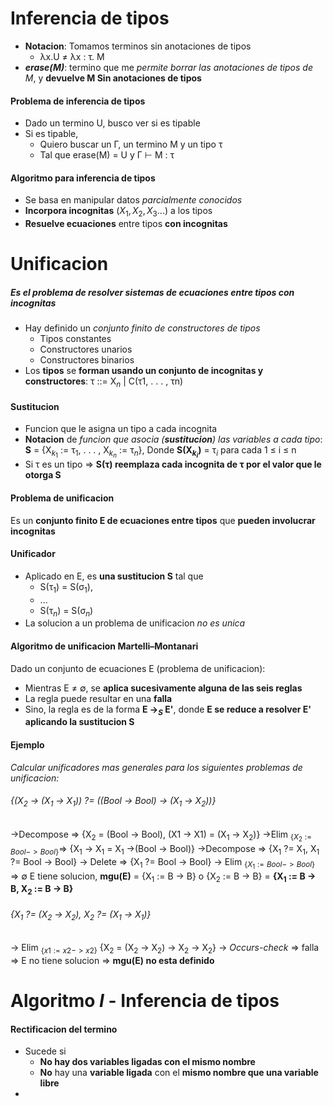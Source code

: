 
# Inferencia de tipos
- **Notacion**: Tomamos terminos sin anotaciones de tipos
	- λx.U $\neq$ λx : τ. M
- ***erase(M)***: termino que me _permite borrar las anotaciones de tipos de M_, y **devuelve M Sin anotaciones de tipos**
#### Problema de inferencia de tipos
- Dado un termino U, busco ver si es tipable
- Si es tipable,
	- Quiero buscar un Γ, un termino M y un tipo τ
	- Tal que erase(M) = U y Γ ⊢ M : τ
#### Algoritmo para inferencia de tipos
- Se basa en manipular datos _parcialmente conocidos_
- **Incorpora incognitas** ($X_1, X_2, X_3...$) a los tipos
- **Resuelve ecuaciones** entre tipos **con incognitas**
# Unificacion
##### Es el problema de resolver sistemas de ecuaciones entre tipos con incognitas
- Hay definido un _conjunto finito de constructores de tipos_
	- Tipos constantes
	- Constructores unarios
	- Constructores binarios
- Los **tipos** se **forman usando un conjunto de incognitas y constructores**: τ ::= X$_n$ | C(τ1, . . . , τn)
#### Sustitucion
- Funcion que le asigna un tipo a cada incognita
- **Notacion** de _funcion que asocia (**sustitucion**) las variables a cada tipo_:
  **S** = {X$_{k_1}$ := τ$_1$, . . . , X$_{k_n}$ := τ$_n$}, Donde **S(X$_{k_i}$)** = τ$_i$ para cada 
  1 $\leq$ i $\leq$ n
- Si τ es un tipo => **S(τ) reemplaza cada incognita de τ por el valor que le otorga S**
#### Problema de unificacion
Es un **conjunto finito E de ecuaciones entre tipos** que **pueden involucrar incognitas**
#### Unificador
- Aplicado en E, es **una sustitucion S** tal que
	- S(τ$_1$) = S(σ$_1$), 
	- ... 
	- S(τ$_n$) = S(σ$_n$)
- La solucion a un problema de unificacion _no es unica_
#### Algoritmo de unificacion Martelli–Montanari
Dado un conjunto de ecuaciones E (problema de unificacion):
- Mientras  E $\neq$ ∅, se **aplica sucesivamente alguna de las seis reglas**
- La regla puede resultar en una **falla**
- Sino, la regla es de la forma **E →$_S$ E'**, donde **E se reduce a resolver E' aplicando la sustitucion S** 
#### Ejemplo
_Calcular unificadores mas generales para los siguientes problemas de unificacion:_

###### {(X$_2$ → (X$_1$ → X$_1$)) ?= ((Bool → Bool) → (X$_1$ → X$_2$))}
->Decompose => {X$_2$ = (Bool → Bool), (X1 → X1) = (X$_1$ → X$_2$)}
->Elim $_{\{X_2 := Bool -> Bool\}}$=> {X$_1$ -> X$_1$ = X$_1$ ->(Bool -> Bool)}
->Decompose => {X$_1$ ?= X$_1$, X$_1$ ?= Bool -> Bool}
-> Delete => {X$_1$ ?= Bool -> Bool}
-> Elim $_{\{X_1 := Bool -> Bool\}}$ => ∅
E tiene solucion, **mgu(E)** = {X$_1$ := B -> B} o {X$_2$ := B -> B}
= **{X$_1$ := B -> B, X$_2$ := B -> B}** 

###### {X$_1$ ?= (X$_2$ → X$_2$), X$_2$ ?= (X$_1$ → X$_1$)}
-> Elim $_{\{x1 := x2 -> x2\}}$ {X$_2$ = (X$_2$ -> X$_2$) -> X$_2$ -> X$_2$}
-> _Occurs-check_ => falla => E no tiene solucion => **mgu(E) no esta definido**

# Algoritmo $I$ - Inferencia de tipos
#### Rectificacion del termino
- Sucede si 
	- **No hay dos variables ligadas con el mismo nombre**
	- **No** hay una **variable ligada** con el **mismo nombre que una variable libre**
- 